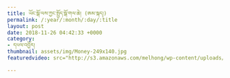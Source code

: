 ```yaml
---
title: ཡོང་སྒོ་ལས་ཀྱང་སྤྱོད་སྒོ་གལ་ཆེ། (ཨམ་སྐད།)
permalink: /:year/:month/:day/:title
layout: post
date: 2018-11-26 04:42:33 +0000
category:
- དཔལ་འབྱོར།
thumbnail: assets/img/Money-249x140.jpg
featuredvideo: src="http://s3.amazonaws.com/melhong/wp-content/uploads/2018/11/22113849/Amdo-Kay.mp4

---
```

